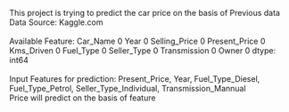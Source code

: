 This project is trying to predict the car price on the basis of Previous data
<Br>
Data Source: Kaggle.com
  </br>
  <br>
Available Feature:
Car_Name         0
Year             0
Selling_Price    0
Present_Price    0
Kms_Driven       0
Fuel_Type        0
Seller_Type      0
Transmission     0
Owner            0
dtype: int64
</br>
<br>
Input Features for prediction:
Present_Price, 
Year, 
Fuel_Type_Diesel, 
Fuel_Type_Petrol,
Seller_Type_Individual, 
Transmission_Mannual
</br>
Price will predict on the basis of feature

